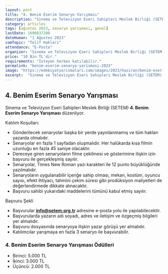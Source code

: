 ```yaml
---
layout: post
title: "4. Benim Eserim Senaryo Yarışması"
description: "Sinema ve Televizyon Eseri Sahipleri Meslek Birliği (SETEM) '4. Benim Eserim Senaryo Yarışması' düzenliyor."
category: articles
tags: [ağustos 2023, senaryo yarışması, genel]
lastDate: 1690837200
dateHuman: "1 Ağustos 2023"
comTopic: "Telif Hakları"
attendance: "E-Posta"
organizer: "Sinema ve Televizyon Eseri Sahipleri Meslek Birliği (SETEM)"
price: "10 Bin TL'dir."
requirements: "İsteyen herkes katılabilir."
permalink: "benim-eserim-senaryo-yarismasi-2023"
image: "https://edebiyatyarismalari.com/images/2023/haziran/benim-eserim-senaryo-yarismasi-2023.jpg"
excerpt:  "Sinema ve Televizyon Eseri Sahipleri Meslek Birliği (SETEM) <strong> 4. Benim Eserim Senaryo Yarışması </strong> düzenliyor."
---
```


## 4. Benim Eserim Senaryo Yarışması
Sinema ve Televizyon Eseri Sahipleri Meslek Birliği (SETEM) **4. Benim Eserim Senaryo Yarışması** düzenliyor.  

Katılım Koşulları:
- Gönderilecek senaryolar başka bir yerde yayınlanmamış ve tüm hakları yazarda olmalıdır.
- Senaryolar en fazla 1 sayfadan oluşmalıdır. Her halükarda kısa filmin uzunluğu en fazla 45 saniye olacaktır.
- Dereceye giren senaryoların filme çekilmesi ve gösterimine ilişkin izin başvuru ile gerçekleşmiş sayılır.
- Senaryolar, Times New Roman yazı karakteri ile 12 punto büyüklüğünde yazılmalıdır.
- Senaryoların uygulanabilir içeriğe sahip olması, mekan, kostüm, oyuncu sayısı, efekt ihtiyacı, tahmini çekim süresi gibi prodüksiyon maliyetleri de değerlendirmede dikkate alınacaktır.
- Başvuru sahibi yukarıdaki maddelerini tümünü kabul etmiş sayılır.

Başvuru Şekli
- Başvurular **info@setem.org.tr** adresine e-posta yolu ile yapılabilecektir.
- Başvurularda yazarın adı soyadı, adres ve iletişim ve özgeçmiş bilgileri yer almalıdır.
- Başvuru dosyasında senaryoya ilişkin yazar görüşü yer almalıdır.
- Katılımcılar yarışmaya en fazla 3 senaryo ile başvurabilir.


### 4. Benim Eserim Senaryo Yarışması Ödülleri
- Birinci: 5.000 TL
- İkinci: 3.000 TL
- Üçüncü: 2.000 TL